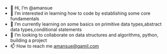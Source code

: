 - 👋 Hi, I’m @amansue
- 👀 I’m interested in learning how to code by establishing some core fundamentals  
- 🌱 I’m currently learning on some basics on primitive data types,abstract data types,conditional statements 
- 💞️ I’m looking to collaborate on data structures and algorithms, python, building a project 
- 📫 How to reach me amansue@gamil.com

<!---
amansue/amansue is a ✨ special ✨ repository because its `README.md` (this file) appears on your GitHub profile.
You can click the Preview link to take a look at your changes.
--->
